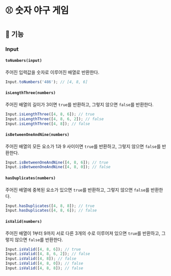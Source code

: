 # ⚾️ 숫자 야구 게임

## 🚀 기능

### Input

#### `toNumbers(input)`

주어진 입력값을 숫자로 이루어진 배열로 반환한다.

```js
Input.toNumbers('486'); // [4, 8, 6]
```

#### `isLengthThree(numbers)`

주어진 배열의 길이가 3이면 `true`를 반환하고, 그렇지 않으면 `false`를 반환한다.

```js
Input.isLengthThree([4, 8, 6]); // true
Input.isLengthThree([4, 8, 6, 2]); // false
Input.isLengthThree([4, 8]); // false
```

#### `isBetweenOneAndNine(numbers)`

주어진 배열의 모든 요소가 1과 9 사이이면 `true`를 반환하고, 그렇지 않으면 `false`를 반환한다.

```js
Input.isBetweenOneAndNine([4, 8, 6]); // true
Input.isBetweenOneAndNine([4, 8, 0]); // false
```

#### `hasDuplicates(numbers)`

주어진 배열에 중복된 요소가 있으면 `true`를 반환하고, 그렇지 않으면 `false`를 반환한다.

```js
Input.hasDuplicates([4, 8, 8]); // true
Input.hasDuplicates([4, 8, 6]); // false
```

#### `isValid(numbers)`

주어진 배열이 1부터 9까지 서로 다른 3개의 수로 이루어져 있으면 `true`를 반환하고, 그렇지 않으면 `false`를 반환한다.

```js
Input.isValid([4, 8, 6]); // true
Input.isValid([4, 8, 6, 2]); // false
Input.isValid([4, 8]); // false
Input.isValid([4, 8, 0]); // false
Input.isValid([4, 8, 8]); // false
```
